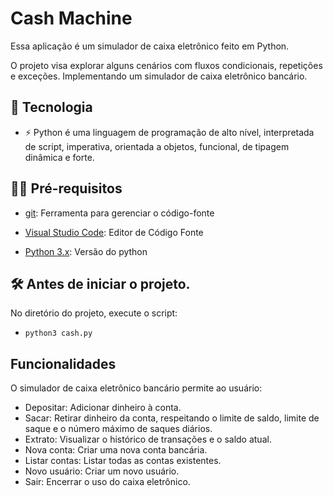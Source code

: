 # Cash Machine

Essa aplicação é um simulador de caixa eletrônico feito em Python.

O projeto visa explorar alguns cenários com fluxos condicionais, repetições e exceções. Implementando um simulador de caixa eletrônico bancário.

## 🚀 Tecnologia

- ⚡ Python é uma linguagem de programação de alto nível, interpretada de script, imperativa, orientada a objetos, funcional, de tipagem dinâmica e forte.

## ✋🏻 Pré-requisitos

- [git](https://git-scm.com/downloads): Ferramenta para gerenciar o código-fonte

- [Visual Studio Code](https://code.visualstudio.com/): Editor de Código Fonte

- [Python 3.x](https://www.python.org/downloads/release/python-3100/): Versão do python

## :hammer_and_wrench: Antes de iniciar o projeto.

No diretório do projeto, execute o script:

- `python3 cash.py`

## Funcionalidades

O simulador de caixa eletrônico bancário permite ao usuário:

- Depositar: Adicionar dinheiro à conta.
- Sacar: Retirar dinheiro da conta, respeitando o limite de saldo, limite de saque e o número máximo de saques diários.
- Extrato: Visualizar o histórico de transações e o saldo atual.
- Nova conta: Criar uma nova conta bancária.
- Listar contas: Listar todas as contas existentes.
- Novo usuário: Criar um novo usuário.
- Sair: Encerrar o uso do caixa eletrônico.
